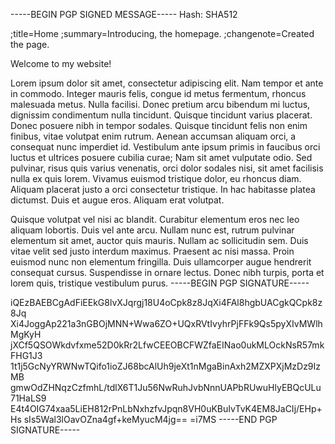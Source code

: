 -----BEGIN PGP SIGNED MESSAGE-----
Hash: SHA512

;title=Home
;summary=Introducing, the homepage.
;changenote=Created the page.

Welcome to my website!

Lorem ipsum dolor sit amet, consectetur adipiscing elit. Nam tempor et ante in commodo. Integer mauris felis, congue id metus fermentum, rhoncus malesuada metus. Nulla facilisi. Donec pretium arcu bibendum mi luctus, dignissim condimentum nulla tincidunt. Quisque tincidunt varius placerat. Donec posuere nibh in tempor sodales. Quisque tincidunt felis non enim finibus, vitae volutpat enim rutrum. Aenean accumsan aliquam orci, a consequat nunc imperdiet id. Vestibulum ante ipsum primis in faucibus orci luctus et ultrices posuere cubilia curae; Nam sit amet vulputate odio. Sed pulvinar, risus quis varius venenatis, orci dolor sodales nisi, sit amet facilisis nulla ex quis lorem. Vivamus euismod tristique dolor, eu rhoncus diam. Aliquam placerat justo a orci consectetur tristique. In hac habitasse platea dictumst. Duis et augue eros. Aliquam erat volutpat.

Quisque volutpat vel nisi ac blandit. Curabitur elementum eros nec leo aliquam lobortis. Duis vel ante arcu. Nullam nunc est, rutrum pulvinar elementum sit amet, auctor quis mauris. Nullam ac sollicitudin sem. Duis vitae velit sed justo interdum maximus. Praesent ac nisi massa. Proin euismod nunc non elementum fringilla. Duis ullamcorper augue hendrerit consequat cursus. Suspendisse in ornare lectus. Donec nibh turpis, porta et lorem quis, tristique vestibulum purus.
-----BEGIN PGP SIGNATURE-----

iQEzBAEBCgAdFiEEkG8lvXJqrgj18U4oCpk8z8JqXi4FAl8hgbUACgkQCpk8z8Jq
Xi4JoggAp221a3nGBOjMNN+Wwa6ZO+UQxRVtIvyhrPjFFk9Qs5pyXIvMWlhMgKyH
jXCf5QSOWkdvfxme52D0kRr2LfwCEEOBCFWZfaEINao0ukMLOckNsR57mkFHG1J3
1t1j5GcNyYRWNwTQifo1ioZJ68bcAlUh9jeXt1nMgaBinAxh2MZXPXjMzDz9IzMB
gmwOdZHNqzCzfmhL/tdlX6T1Ju56NwRuhJvbNnnUAPbRUwuHlyEBQcULu71HaLS9
E4t4OIG74xaa5LiEH812rPnLbNxhzfvJpqn8VH0uKBuIvTvK4EM8JaCIj/EHp+Hs
sIs5Wal3lOavOZna4gf+keMyucM4jg==
=i7MS
-----END PGP SIGNATURE-----
